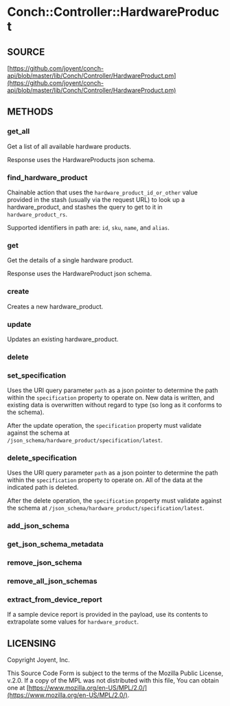 # Conch::Controller::HardwareProduct

## SOURCE

[https://github.com/joyent/conch-api/blob/master/lib/Conch/Controller/HardwareProduct.pm](https://github.com/joyent/conch-api/blob/master/lib/Conch/Controller/HardwareProduct.pm)

## METHODS

### get\_all

Get a list of all available hardware products.

Response uses the HardwareProducts json schema.

### find\_hardware\_product

Chainable action that uses the `hardware_product_id_or_other` value provided in the stash
(usually via the request URL) to look up a hardware\_product, and stashes the query to get to it
in `hardware_product_rs`.

Supported identifiers in path are: `id`, `sku`, `name`, and `alias`.

### get

Get the details of a single hardware product.

Response uses the HardwareProduct json schema.

### create

Creates a new hardware\_product.

### update

Updates an existing hardware\_product.

### delete

### set\_specification

Uses the URI query parameter `path` as a json pointer to determine the path within the
`specification` property to operate on. New data is written, and existing data is overwritten
without regard to type (so long as it conforms to the schema).

After the update operation, the `specification` property must validate against
the schema at `/json_schema/hardware_product/specification/latest`.

### delete\_specification

Uses the URI query parameter `path` as a json pointer to determine the path within the
`specification` property to operate on. All of the data at the indicated path is deleted.

After the delete operation, the `specification` property must validate against
the schema at `/json_schema/hardware_product/specification/latest`.

### add\_json\_schema

### get\_json\_schema\_metadata

### remove\_json\_schema

### remove\_all\_json\_schemas

### extract\_from\_device\_report

If a sample device report is provided in the payload, use its contents to extrapolate some values
for `hardware_product`.

## LICENSING

Copyright Joyent, Inc.

This Source Code Form is subject to the terms of the Mozilla Public License,
v.2.0. If a copy of the MPL was not distributed with this file, You can obtain
one at [https://www.mozilla.org/en-US/MPL/2.0/](https://www.mozilla.org/en-US/MPL/2.0/).
